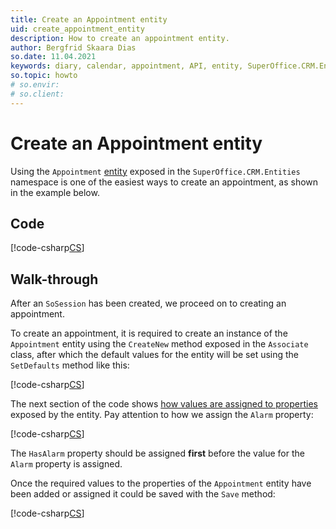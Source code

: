 ```yaml
---
title: Create an Appointment entity
uid: create_appointment_entity
description: How to create an appointment entity.
author: Bergfrid Skaara Dias
so.date: 11.04.2021
keywords: diary, calendar, appointment, API, entity, SuperOffice.CRM.Entities
so.topic: howto
# so.envir:
# so.client:
---
```


# Create an Appointment entity

Using the `Appointment` [entity][1] exposed in the `SuperOffice.CRM.Entities` namespace is one of the easiest ways to create an appointment, as shown in the example below.

## Code

[!code-csharp[CS](includes/create-apt-entity.cs)]

## Walk-through

After an `SoSession` has been created, we proceed on to creating an appointment.

To create an appointment, it is required to create an instance of the `Appointment` entity using the `CreateNew` method exposed in the `Associate` class, after which the default values for the entity will be set using the `SetDefaults` method like this:

[!code-csharp[CS](includes/create-apt-entity.cs?range=6,9)]

The next section of the code shows [how values are assigned to properties][2] exposed by the entity. Pay attention to how we assign the `Alarm` property:

[!code-csharp[CS](includes/create-apt-entity.cs?range=17-18)]

The `HasAlarm` property should be assigned **first** before the value for the `Alarm` property is assigned.

Once the required values to the properties of the `Appointment` entity have been added or assigned it could be saved with the `Save` method:

[!code-csharp[CS](includes/create-apt-entity.cs?range=28)]

<!-- Referenced links -->
[1]: ../../../api/entities/index.md
[2]: ../../../api/entities/create-entity.md
